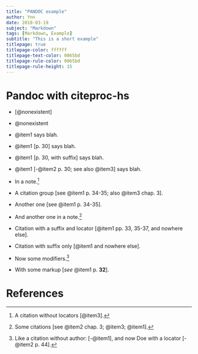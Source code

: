```yaml
---
title: "PANDOC example"
author: Ynn
date: 2018-03-19
subject: "Markdown"
tags: [Markdown, Example]
subtitle: "This is a short example"
titlepage: true
titlepage-color: ffffff
titlepage-text-color: 0065bd
titlepage-rule-color: 0065bd
titlepage-rule-height: 15
---
```


# Pandoc with citeproc-hs

-   [@nonexistent]

-   @nonexistent

-   @item1 says blah.

-   @item1 [p. 30] says blah.

-   @item1 [p. 30, with suffix] says blah.

-   @item1 [-@item2 p. 30; see also @item3] says blah.

-   In a note.[^1]

-   A citation group [see @item1 p. 34-35; also @item3 chap. 3].

-   Another one [see @item1 p. 34-35].

-   And another one in a note.[^2]

-   Citation with a suffix and locator [@item1 pp. 33, 35-37, and nowhere else].

-   Citation with suffix only [@item1 and nowhere else].

-   Now some modifiers.[^3]

-   With some markup [*see* @item1 p. **32**].

# References

[^1]: A citation without locators [@item3].

[^2]: Some citations [see @item2 chap. 3; @item3; @item1].

[^3]: Like a citation without author: [-@item1], and now Doe with a locator [-@item2 p. 44].
